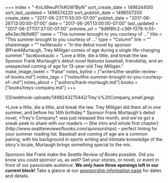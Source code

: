 +++
index = "-KnLIl9wuPl7kRGW1ByN"
sort_create_date = 1498244100
sort_last_updated = 1498574220
sort_publish_date = 1498507200
create_date = "2017-06-23T11:55:00-07:00"
publish_date = "2017-06-26T13:00:00-07:00"
date = "2017-06-26T13:00:00-07:00"
last_updated = "2017-06-27T07:37:00-07:00"
preview_url = "9d9f8fc2-c36f-f278-fc55-a8e3ec9b9d85"
name = "This summer brought to you courtesy of ..."
title = "This summer brought to you courtesy of ..."
type = "Column"
link = ""
shareimage = ""
twitterauto = "In the debut novel by sponsor @FrankMurtaugh, Trey Milligan comes of age during a single life-changing summer."
facebookauto = "Love a little, die a little, and break the law. Sponsor Frank Murtaugh's debut novel features baseball, friendship, and an unexpected coming of age for 13-year-old Trey Milligan."
make_image_tweet = "False"
notes_byline = ["writers/the-seattle-review-of-books.md"]
notes_tags = ["notes/this-summer-brought-to-you-courtesy-of-.md"]
notes_about = ["authors/frank-murtaugh.md"]
books = ["books/treys-company.md"]
+++
<p class="image-left">![](/webhook-uploads/1498243275442/Trey's%20Company_small.jpeg)</p>

<p class="noindent">*Love a little, die a little, and break the law. Trey Milligan did them all in one summer, and before his 14th birthday.* Sponsor Frank Murtaugh's debut novel, *Trey's Company*, was just released this month, and we've got a sneak peek to share with our readers — [the intro and whole first chapter](http://www.seattlereviewofbooks.com/sponsorships) – perfect timing for your summer reading list. Baseball and coming of age are a common pairing; with his background in sports writing and intimate knowledge of the story's locale, Murtaugh brings something special to the mix.</p>

Sponsors like Frank make the *Seattle Review of Books* possible. Did you know you could sponsor us, as well? Get your stories, or novel, or event in front of our passionate audience. **We only have three openings left in our current block!** Take a glance at our [sponsorship information page](http://www.seattlereviewofbooks.com/sponsor/) for dates and details.